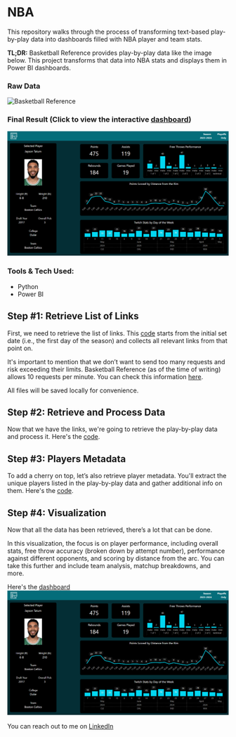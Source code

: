 # NBA

This repository walks through the process of transforming text-based play-by-play data into dashboards filled with NBA player and team stats.

**TL;DR:** Basketball Reference provides play-by-play data like the image below. This project transforms that data into NBA stats and displays them in Power BI dashboards.

### Raw Data
![Basketball Reference](https://github.com/gustavo-alvarenga/About-me/blob/main/NBA%20Raw%20Data.png)

### Final Result (Click to view the interactive [dashboard](https://app.powerbi.com/view?r=eyJrIjoiZWVmYzRkYjAtMTU3OS00YTNhLWEzYTctMjA5M2U5OTE1NDU0IiwidCI6ImE2ZThmZmUwLTg1ZWYtNDBhMS1iMDU1LTUxNmU2YjY1ODJmMiJ9))
![Twitch](https://github.com/Gus-Alvarenga/About-me/blob/main/nba%20dashboard.png)

### Tools & Tech Used:
* Python
* Power BI

## Step #1: Retrieve List of Links

First, we need to retrieve the list of links. This [code](https://github.com/gustavo-alvarenga/NBA/blob/main/%231%20List%20of%20Links.py) starts from the initial set date (i.e., the first day of the season) and collects all relevant links from that point on.

It's important to mention that we don’t want to send too many requests and risk exceeding their limits. Basketball Reference (as of the time of writing) allows 10 requests per minute. You can check this information [here](https://www.sports-reference.com/bot-traffic.html).

All files will be saved locally for convenience.

## Step #2: Retrieve and Process Data

Now that we have the links, we're going to retrieve the play-by-play data and process it. Here's the [code](https://github.com/Gus-Alvarenga/NBA/blob/main/%232%20Retrieve%20and%20Process.py).

## Step #3: Players Metadata

To add a cherry on top, let’s also retrieve player metadata. You'll extract the unique players listed in the play-by-play data and gather additional info on them. Here's the [code](https://github.com/Gus-Alvarenga/NBA/blob/main/%233%20Players%20Metadata.py).

## Step #4: Visualization

Now that all the data has been retrieved, there’s a lot that can be done.

In this visualization, the focus is on player performance, including overall stats, free throw accuracy (broken down by attempt number), performance against different opponents, and scoring by distance from the arc. You can take this further and include team analysis, matchup breakdowns, and more.

Here's the [dashboard](https://app.powerbi.com/view?r=eyJrIjoiZWVmYzRkYjAtMTU3OS00YTNhLWEzYTctMjA5M2U5OTE1NDU0IiwidCI6ImE2ZThmZmUwLTg1ZWYtNDBhMS1iMDU1LTUxNmU2YjY1ODJmMiJ9)  
![Twitch](https://github.com/Gus-Alvarenga/About-me/blob/main/nba%20dashboard.png)


You can reach out to me on [LinkedIn](https://www.linkedin.com/in/gustavo-alvarenga/)
